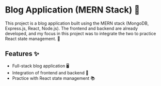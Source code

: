 # Blog Application (MERN Stack) 📝

This project is a blog application built using the MERN stack (MongoDB, Express.js, React, Node.js). The frontend and backend are already developed, and my focus in this project was to integrate the two to practice React state management. 🔄

## Features ✨

- Full-stack blog application 🖥️
- Integration of frontend and backend 🔗
- Practice with React state management 📚
